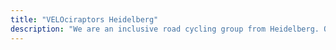 ```yaml
---
title: "VELOciraptors Heidelberg"
description: "We are an inclusive road cycling group from Heidelberg. On our blog, you'll find what's coming up: new events, group rides, and more. Just come along – we look forward to meeting you! 🦖🦕"
---
```

